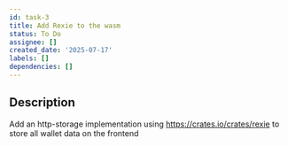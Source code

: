 ```yaml
---
id: task-3
title: Add Rexie to the wasm
status: To Do
assignee: []
created_date: '2025-07-17'
labels: []
dependencies: []
---
```


## Description

Add an http-storage implementation using https://crates.io/crates/rexie to store all wallet data on the frontend
